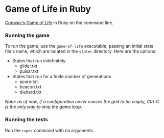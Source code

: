 # Game of Life in Ruby
[Conway's Game of Life](https://en.wikipedia.org/wiki/Conway%27s_Game_of_Life) in Ruby on the command line.

### Running the game
To run the game, use the `game-of-life` executable, passing an initial state file's name, which are located in the `states` directory. Here are the options:

- States that run indefinitely:
	- glider.txt
	- pulsar.txt
- States that run for a finite number of generations
	- acorn.txt
	- beacon.txt
	- diehard.txt

*Note: as of now, if a configuration never causes the grid to be empty, Ctrl-C is 
the only way to stop the game loop.*

### Running the tests
Run the `rspec` command with no arguments.